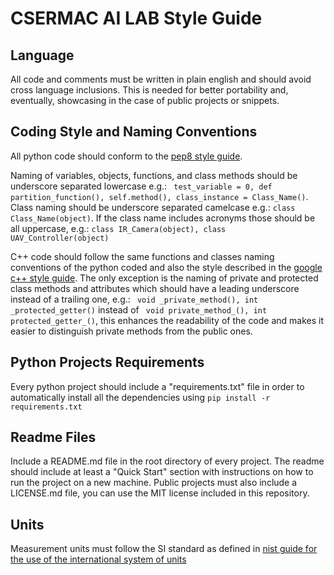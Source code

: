 # CSERMAC AI LAB Style Guide

## Language

All code and comments must be written in plain english and should avoid cross language inclusions. This is needed for better portability and, eventually, showcasing in the case of public projects or snippets.

## Coding Style and Naming Conventions

All python code should conform to the [pep8 style guide](https://www.python.org/dev/peps/pep-0008/).

Naming of variables, objects, functions, and class methods should be underscore separated lowercase e.g.: ``` test_variable = 0, def partition_function(), self.method(), class_instance = Class_Name()```.
Class naming should be underscore separated camelcase e.g.: ``` class Class_Name(object) ```. If the class name includes acronyms those should be all uppercase, e.g.: ``` class IR_Camera(object), class UAV_Controller(object) ```

C++ code should follow the same functions and classes naming conventions of the python coded and also the style described in the [google c++ style guide](https://google.github.io/styleguide/cppguide.html).
The only exception is the naming of private and protected class methods and attributes which should have a leading underscore instead of a trailing one, e.g.: ``` void _private_method(), int _protected_getter()``` instead of ``` void private_method_(), int protected_getter_()```, this enhances the readability of the code and makes it easier to distinguish private methods from the public ones.

## Python Projects Requirements

Every python project should include a "requirements.txt" file in order to automatically install all the dependencies using ``` pip install -r requirements.txt ```

## Readme Files

Include a README.md file in the root directory of every project. The readme should include at least a "Quick Start" section with instructions on how to run the project on a new machine.
Public projects must also include a LICENSE.md file, you can use the MIT license included in this repository.

## Units

Measurement units must follow the SI standard as defined in [nist guide for the use of the international system of units](https://physics.nist.gov/cuu/pdf/sp811.pdf)
